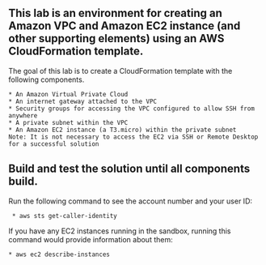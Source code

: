 This lab is an environment for creating an Amazon VPC and Amazon EC2 instance (and other supporting elements) using an AWS CloudFormation template.  
-

The goal of this lab is to create a CloudFormation template with the following components.

    * An Amazon Virtual Private Cloud
    * An internet gateway attached to the VPC
    * Security groups for accessing the VPC configured to allow SSH from anywhere
    * A private subnet within the VPC
    * An Amazon EC2 instance (a T3.micro) within the private subnet 
    Note: It is not necessary to access the EC2 via SSH or Remote Desktop for a successful solution
    

Build and test the solution until all components build.
-



Run the following command to see the account number and your user ID:

     * aws sts get-caller-identity


If you have any EC2 instances running in the sandbox, running this command would provide information about them:

    * aws ec2 describe-instances
